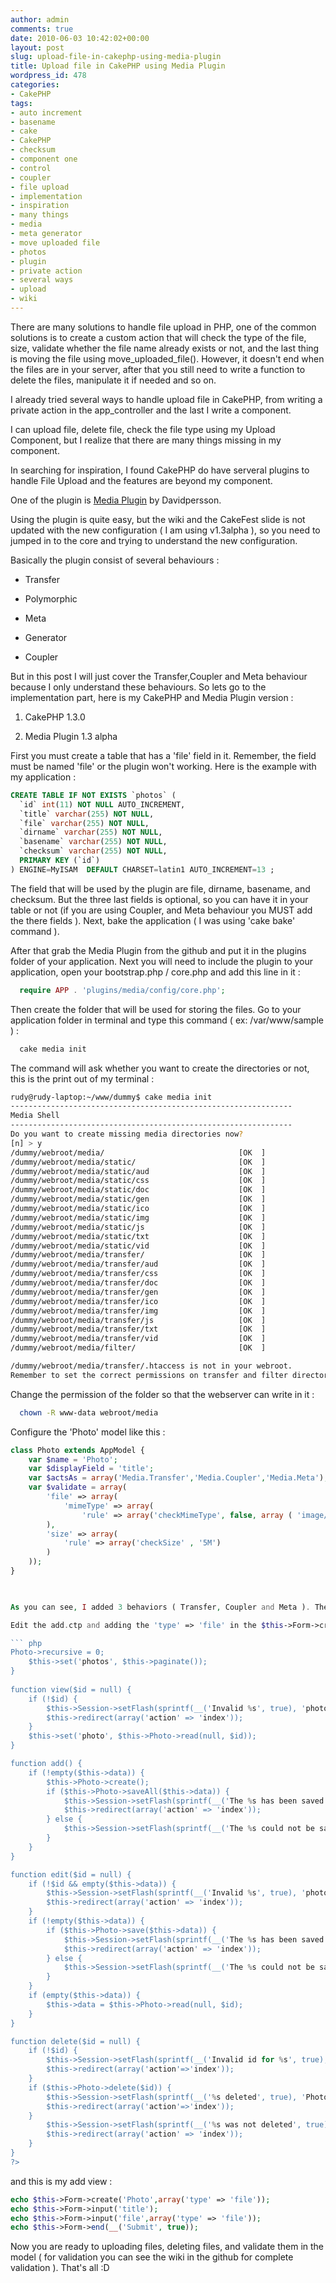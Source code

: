 ```yaml
---
author: admin
comments: true
date: 2010-06-03 10:42:02+00:00
layout: post
slug: upload-file-in-cakephp-using-media-plugin
title: Upload file in CakePHP using Media Plugin
wordpress_id: 478
categories:
- CakePHP
tags:
- auto increment
- basename
- cake
- CakePHP
- checksum
- component one
- control
- coupler
- file upload
- implementation
- inspiration
- many things
- media
- meta generator
- move uploaded file
- photos
- plugin
- private action
- several ways
- upload
- wiki
---
```


There are many solutions to handle file upload in PHP, one of the common solutions is to create a custom action that will check the type of the file, size, validate whether the file name already exists or not, and the last thing is moving the file using move_uploaded_file(). However, it doesn't end when the files are in your server, after that you still need to write a function to delete the files, manipulate it if needed and so on.

I already tried several ways to handle upload file in CakePHP, from writing a private action in the app_controller and the last I write a component. 

I can upload file, delete file, check the file type using my Upload Component, but I realize that there are many things missing in my component. 

In searching for inspiration, I found CakePHP do have serveral plugins to handle File Upload and the features are beyond my component.

One of the plugin is [Media Plugin](http://github.com/davidpersson/media) by Davidpersson.

Using the plugin is quite easy, but the wiki and the CakeFest slide is not updated with the new configuration ( I am using v1.3alpha ), so you need to jumped in to the core and trying to understand the new configuration.

Basically the plugin consist of several behaviours :
	
  * Transfer
	
  * Polymorphic
	
  * Meta
	
  * Generator
	
  * Coupler

But in this post I will just cover the Transfer,Coupler and Meta behaviour because I only understand these behaviours. So lets go to the implementation part, here is my CakePHP and Media Plugin version :
	
  1. CakePHP 1.3.0
	
  2. Media Plugin 1.3 alpha

First you must create a table that has a 'file' field in it. Remember, the field must be named 'file' or the plugin won't working. Here is the example with my application :

``` sql
CREATE TABLE IF NOT EXISTS `photos` (
  `id` int(11) NOT NULL AUTO_INCREMENT,
  `title` varchar(255) NOT NULL,
  `file` varchar(255) NOT NULL,
  `dirname` varchar(255) NOT NULL,
  `basename` varchar(255) NOT NULL,
  `checksum` varchar(255) NOT NULL,
  PRIMARY KEY (`id`)
) ENGINE=MyISAM  DEFAULT CHARSET=latin1 AUTO_INCREMENT=13 ;
```

The field that will be used by the plugin are file, dirname, basename, and checksum. But the three last fields is optional, so you can have it in your table or not (if you are using Coupler, and Meta behaviour you MUST add the there fields ). Next, bake the application ( I was using 'cake bake' command ).

After that grab the Media Plugin from the github and put it in the plugins folder of your application. Next you will need to include the plugin to your application, open your bootstrap.php / core.php and add this line in it :

``` php    
  require APP . 'plugins/media/config/core.php';
```

Then create the folder that will be used for storing the files. Go to your application folder in terminal and type this command ( ex: /var/www/sample ) :

``` bash    
  cake media init
```

The command will ask whether you want to create the directories or not, this is the print out of my terminal :

``` bash    
rudy@rudy-laptop:~/www/dummy$ cake media init
---------------------------------------------------------------
Media Shell
---------------------------------------------------------------
Do you want to create missing media directories now?
[n] > y
/dummy/webroot/media/                              [OK  ]
/dummy/webroot/media/static/                       [OK  ]
/dummy/webroot/media/static/aud                    [OK  ]
/dummy/webroot/media/static/css                    [OK  ]
/dummy/webroot/media/static/doc                    [OK  ]
/dummy/webroot/media/static/gen                    [OK  ]
/dummy/webroot/media/static/ico                    [OK  ]
/dummy/webroot/media/static/img                    [OK  ]
/dummy/webroot/media/static/js                     [OK  ]
/dummy/webroot/media/static/txt                    [OK  ]
/dummy/webroot/media/static/vid                    [OK  ]
/dummy/webroot/media/transfer/                     [OK  ]
/dummy/webroot/media/transfer/aud                  [OK  ]
/dummy/webroot/media/transfer/css                  [OK  ]
/dummy/webroot/media/transfer/doc                  [OK  ]
/dummy/webroot/media/transfer/gen                  [OK  ]
/dummy/webroot/media/transfer/ico                  [OK  ]
/dummy/webroot/media/transfer/img                  [OK  ]
/dummy/webroot/media/transfer/js                   [OK  ]
/dummy/webroot/media/transfer/txt                  [OK  ]
/dummy/webroot/media/transfer/vid                  [OK  ]
/dummy/webroot/media/filter/                       [OK  ]

/dummy/webroot/media/transfer/.htaccess is not in your webroot.
Remember to set the correct permissions on transfer and filter directory.
```

Change the permission of the folder so that the webserver can write in it :
    
``` bash
  chown -R www-data webroot/media
```

Configure the 'Photo' model like this :
    
``` php
class Photo extends AppModel {
    var $name = 'Photo';
    var $displayField = 'title';
    var $actsAs = array('Media.Transfer','Media.Coupler','Media.Meta');
    var $validate = array(
        'file' => array(
            'mimeType' => array(
                'rule' => array('checkMimeType', false, array ( 'image/jpeg', 'image/png'))
        ),
        'size' => array(
            'rule' => array('checkSize' , '5M')
        )
    ));
}
    


As you can see, I added 3 behaviors ( Transfer, Coupler and Meta ). The transfer behavior is used for uploading, moving and validating the file. The coupler is for deleting the file ( it will automatically delete the file if you delete a record associated with it and also will automatically add the value in dirname and basename ), the last thing that it will do is adding the meta description to the table ( checksum ).

Edit the add.ctp and adding the 'type' => 'file' in the $this->Form->create and the $this->Form->input('file') so the form can handle file upload. In the controller you don't need to change anything because the behavior automatically handle the validation, the path and moving the file. this is my controller :

``` php 
Photo->recursive = 0;
    $this->set('photos', $this->paginate());
}
    
function view($id = null) {
    if (!$id) {
        $this->Session->setFlash(sprintf(__('Invalid %s', true), 'photo'));
        $this->redirect(array('action' => 'index'));
    }
    $this->set('photo', $this->Photo->read(null, $id));
}

function add() {
    if (!empty($this->data)) {
        $this->Photo->create();
        if ($this->Photo->saveAll($this->data)) {
            $this->Session->setFlash(sprintf(__('The %s has been saved', true), 'photo'));
            $this->redirect(array('action' => 'index'));
        } else {
            $this->Session->setFlash(sprintf(__('The %s could not be saved. Please, try again.', true), 'photo'));
        }
    }
}

function edit($id = null) {
    if (!$id && empty($this->data)) {
        $this->Session->setFlash(sprintf(__('Invalid %s', true), 'photo'));
        $this->redirect(array('action' => 'index'));
    }
    if (!empty($this->data)) {
        if ($this->Photo->save($this->data)) {
            $this->Session->setFlash(sprintf(__('The %s has been saved', true), 'photo'));
            $this->redirect(array('action' => 'index'));
        } else {
            $this->Session->setFlash(sprintf(__('The %s could not be saved. Please, try again.', true), 'photo'));
        }
    }
    if (empty($this->data)) {
        $this->data = $this->Photo->read(null, $id);
    }
}

function delete($id = null) {
    if (!$id) {
        $this->Session->setFlash(sprintf(__('Invalid id for %s', true), 'photo'));
        $this->redirect(array('action'=>'index'));
    }
    if ($this->Photo->delete($id)) {
        $this->Session->setFlash(sprintf(__('%s deleted', true), 'Photo'));
        $this->redirect(array('action'=>'index'));
    }
        $this->Session->setFlash(sprintf(__('%s was not deleted', true), 'Photo'));
        $this->redirect(array('action' => 'index'));
    }
}
?>
```
    
and this is my add view :

``` php
echo $this->Form->create('Photo',array('type' => 'file'));
echo $this->Form->input('title');
echo $this->Form->input('file',array('type' => 'file'));
echo $this->Form->end(__('Submit', true));
```

Now you are ready to uploading files, deleting files, and validate them in the model ( for validation you can see the wiki in the github for complete validation ). That's all :D
